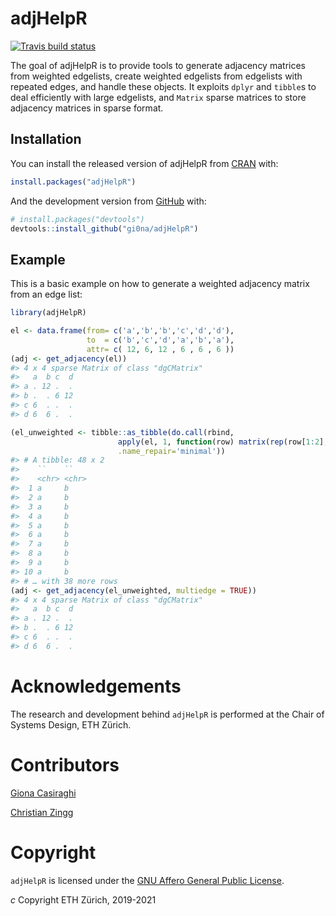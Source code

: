 
<!-- README.md is generated from README.Rmd. Please edit that file -->

# adjHelpR

<!-- badges: start -->

[![Travis build
status](https://travis-ci.com/gi0na/adjHelpR.svg?branch=master)](https://travis-ci.com/gi0na/adjHelpR)
<!-- badges: end -->

The goal of adjHelpR is to provide tools to generate adjacency matrices
from weighted edgelists, create weighted edgelists from edgelists with
repeated edges, and handle these objects. It exploits `dplyr` and
`tibble`s to deal efficiently with large edgelists, and `Matrix` sparse
matrices to store adjacency matrices in sparse format.

## Installation

You can install the released version of adjHelpR from
[CRAN](https://CRAN.R-project.org) with:

``` r
install.packages("adjHelpR")
```

And the development version from [GitHub](https://github.com/) with:

``` r
# install.packages("devtools")
devtools::install_github("gi0na/adjHelpR")
```

## Example

This is a basic example on how to generate a weighted adjacency matrix
from an edge list:

``` r
library(adjHelpR)

el <- data.frame(from= c('a','b','b','c','d','d'),
                 to  = c('b','c','d','a','b','a'),
                 attr= c( 12, 6, 12 , 6 , 6 , 6 ))
(adj <- get_adjacency(el))
#> 4 x 4 sparse Matrix of class "dgCMatrix"
#>   a  b c  d
#> a . 12 .  .
#> b .  . 6 12
#> c 6  . .  .
#> d 6  6 .  .

(el_unweighted <- tibble::as_tibble(do.call(rbind, 
                        apply(el, 1, function(row) matrix(rep(row[1:2], each=as.integer(row[3])), ncol = 2))), 
                        .name_repair='minimal'))
#> # A tibble: 48 x 2
#>    ``    ``   
#>    <chr> <chr>
#>  1 a     b    
#>  2 a     b    
#>  3 a     b    
#>  4 a     b    
#>  5 a     b    
#>  6 a     b    
#>  7 a     b    
#>  8 a     b    
#>  9 a     b    
#> 10 a     b    
#> # … with 38 more rows
(adj <- get_adjacency(el_unweighted, multiedge = TRUE))
#> 4 x 4 sparse Matrix of class "dgCMatrix"
#>   a  b c  d
#> a . 12 .  .
#> b .  . 6 12
#> c 6  . .  .
#> d 6  6 .  .
```

# Acknowledgements

The research and development behind `adjHelpR` is performed at the Chair
of Systems Design, ETH Zürich.

# Contributors

[Giona Casiraghi](http://giona.info)

[Christian Zingg](https://www.sg.ethz.ch/team/people/czingg/)

# Copyright

`adjHelpR` is licensed under the [GNU Affero General Public
License](https://choosealicense.com/licenses/agpl-3.0/).

*c* Copyright ETH Zürich, 2019-2021

